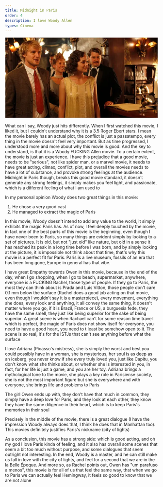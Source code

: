 ```yaml
---
title: Midnight in Paris
order: 4
description: I love Woody Allen
types: Cinema
--- 
```


![alt text](image-1.png)

What can I say, Woody just hits differently. When I first watched this movie, I liked it, but I couldn't understand
why it is a 3.5 Roger Ebert stars. I mean the movie barely has an actual plot, the conflict is just a passatempo, every
thing in the movie doesn't feel very important. But as time progressed, I understood more and more about why this movie
is good. And the key to understand, is that it is a Woody FUCKING Allen movie. To a certain extent, the movie is just an experience.
I have this prejudice that a good movie, needs to be "serious", not like spider man, or a marvel movie, it needs to have great acting,
climax, conflict, plot, and overall the movies needs to have a lot of substance, and provoke strong feelings at the audience. Midnight in Paris though, breaks this good movie standard, it doesn't generate any strong feelings, it simply makes
you feel light, and passionate, which is a different feeling of what I am used to

In my personal opinion Woody does two great things in this movie:
1. He chose a very good cast
2. He managed to extract the magic of Paris

In this movie, Woody doesn't intend to add any value to the world, it simply exhibits the magic Paris
has. As of now, I feel deeply touched by the movie, in fact one of the best parts of this movie is the beginning, even though
I have never been to Paris, so many things are evident simply by looking to a set of pictures. It is old, but not "just old" like
nature, but old in a sense it has reached its peak in a long time before I was born, and by simply looking at the picture,
it is impossible not think about that time, that's why this movie is a perfect fit for Paris. Paris is a live museum, fossils
of an era that has been long gone, Europe in general has that vibe.

I have great Empathy towards Owen in this movie, because in the end of the day, when I go shopping, when I go to beach,
supermarket, anywhere, everyone is a FUCKING Rachel, those type of people. If they go to Paris, the most they can think about is
Prada and Luis Vitton, those people don't care 0.1 mm below the surface (Rachel does a good job acting on that movie,
even though I wouldn't say it is a masterpiece), every movement, everything she does, every look and anything, it all convey the same
thing, it doesn't matter where you go, if it is Brazil, France or US, a burguesia fede, they have the same smell, they
just like being superior for the sake of being superior. A great scene is when Rachael can't for some reason time travel
which is perfect, the magic of Paris does not show itself for everyone, you need to have a good heart, you need to t
least be somehow open to it. The scene is so real, it's for the ISTJs that can't see anything before what the surface

I love Adriana (Picasso's mistress), she is simply the worst and best you could possibly have in a woman, she is mysterious,
her soul is as deep as an iceberg, you never know if she every truly loved you, just like Capitu, you don't know what she
thinks about, or whether she is interested in you, in fact, for her life is just a game, and you are her toy. Adriana brings
a mythological tone to the movie, she plays a key role in Parisiense society, she is not the most important figure
but she is everywhere and with everyone, she brings life and problems to Paris

The girl Owen ends up with, they don't have that much in common, they simply have a deep love for Paris, and they
look at each other, they know they have the same diligence in their heart, which is to keep Paris's memories in their soul

Precisely in the middle of the movie, there is a great dialogue (I have the impression Woody always does that, I think he
does that in Manhattan too). This movies definitely justifies Paris's nickname (city of lights)

As a conclusion, this movie has a strong side: which is good acting, and oh my god I love Paris kinda of feeling,
and it also has overall some scenes that seem a bit too much without purpose, and some dialogues that seem outright not interesting.
In the end, Woody is a master, and he can still make us fall in love with the city of lights, and feel for a second that
we are in the la Belle Époque. And more so, as Rachel points out, Owen has "um parafuso a menos", this movie is for all
of us that feel the same way, that when we go to Paris we can actually feel Hemingway, it feels so good to know that we are not alone
